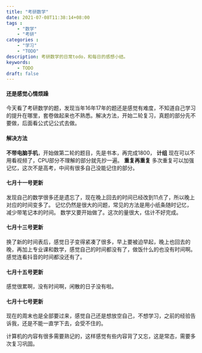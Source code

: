 ```yaml
---
title: "考研数学"
date: 2021-07-08T11:38:14+08:00
tags : 
    - "数学"
    - "考研"
categories : 
    - "学习"
    - "TODO"
description: 考研数学的日常todo，和每日的感想小结。
keywords:
    - TODO
draft: false
---
```


#### 还是感觉心情烦躁

今天看了考研数学的题，发现当年16年17年的题还是感觉有难度，不知道自己学习的提升在哪里，套卷做起来也不熟悉。解决方法，开始二轮复习，真题的部分先不要做，后面看公式记公式去做。


#### 解决方法

**不带电脑手机**，开始做第二轮的题目，先是书本，再完成1800，
**计组** 现在可以不用看视频了，CPU部分不理解的部分就先抄一遍。
**重复再重复** 多次重复可以加强记忆，这次不是高考，中间有很多自己没能记住的部分。

#### 七月十一号更新

发现自己的数学很多还是遗忘了，现在晚上回去的时间已经改到11点了，所以晚上对应的时间变多了。
记忆仍然是很大的问题，常见的方法是用小纸条随时记忆，减少带笔记本的时间。
数学又要开始做了。这次的量很大，估计不好完成。

#### 七月十三号更新

换了新的时间表后，感觉日子变得紧凑了很多，早上要被迫早起，晚上也回去的晚，再加上专业课和数学，感觉自己的时间都没有了，做饭什么的也没有时间啊。感觉连看抖音的时间都没还有了。

#### 七月十五号更新

感觉很累啊，没有时间啊，闲散的日子没有啦。

#### 七月十七号更新

现在的周末也是全部要过来，感觉自己还是想放空自己，不想学习，之前的经验告诉我，还是不能一直学下去，会受不住的。

计算机的内容有很多需要熟记的，这样感觉有些内容背了又忘，这是常态，需要多次复习巩固。







